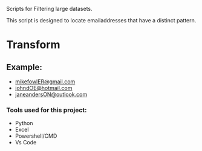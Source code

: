 Scripts for Filtering large datasets.

This script is designed to locate emailaddresses that have a distinct pattern.
# Transform
## Example:
- mikefowlER@gmail.com
- johndOE@hotmail.com
- janeandersON@outlook.com

### Tools used for this project:
- Python
- Excel
- Powershell/CMD
- Vs Code
